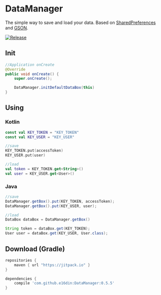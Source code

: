 # DataManager
The simple way to save and load your data. 
Based on [SharedPreferences](https://developer.android.com/reference/android/content/SharedPreferences.html) and [GSON](https://github.com/google/gson).

[![Release](https://jitpack.io/v/e16din/DataManager.svg)](https://jitpack.io/#e16din/DataManager)

## Init
```java
//Application onCreate
@Override
public void onCreate() {
    super.onCreate();

    DataManager.initDefaultDataBox(this)
}
```

## Using

### Kotlin

```kotlin
const val KEY_TOKEN = "KEY_TOKEN"
const val KEY_USER = "KEY_USER"

//save
KEY_TOKEN.put(accessToken)
KEY_USER.put(user)

//load
val token = KEY_TOKEN.get<String>()
val user = KEY_USER.get<User>()
```

### Java

```java
//save
DataManager.getBox().put(KEY_TOKEN, accessToken);
DataManager.getBox().put(KEY_USER, user);

//load
DataBox dataBox = DataManager.getBox()

String token = dataBox.get(KEY_TOKEN);
User user = dataBox.get(KEY_USER, User.class);
```

## Download (Gradle)

```groovy
repositories {
    maven { url "https://jitpack.io" }
}

dependencies {
    compile 'com.github.e16din:DataManager:0.5.5'
}
```
